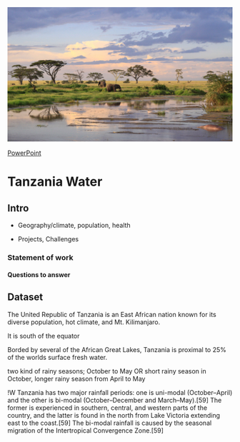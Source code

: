 

![tZA](files/tanzania.jpg)

[PowerPoint](https://docs.google.com/presentation/d/e/2PACX-1vSdKCh3_i4_EjMd1noN79AzflImLJHUi55IUT7qbxpkZ254GtWnYW6jjRpdlRZ-F_iyBbGeapeASJcW/pub?start=false&loop=false&delayms=15000)

# Tanzania Water

## Intro

- Geography/climate, population, health

- Projects, Challenges

### Statement of work
#### Questions to answer


## Dataset


The United Republic of Tanzania is an East African nation known for its diverse population, hot climate, and Mt. Kilimanjaro. 

It is south of the equator

Borded by several of the African Great Lakes, Tanzania is proximal to 25% of the worlds surface fresh water. 


two kind of rainy seasons; October to May OR short rainy season in October, longer rainy season from April to May

!W Tanzania has two major rainfall periods: one is uni-modal (October–April) and the other is bi-modal (October–December and March–May).[59] The former is experienced in southern, central, and western parts of the country, and the latter is found in the north from Lake Victoria extending east to the coast.[59] The bi-modal rainfall is caused by the seasonal migration of the Intertropical Convergence Zone.[59]




































